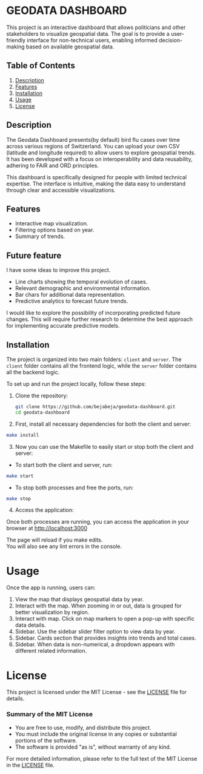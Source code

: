# GEODATA DASHBOARD
This project is an interactive dashboard that allows politicians and other stakeholders to visualize geospatial data. The goal is to provide a user-friendly interface for non-technical users, enabling informed decision-making based on available geospatial data.

## Table of Contents
1. [Description](#description)
2. [Features](#features)
3. [Installation](#installation)
4. [Usage](#usage)
5. [License](#license)


## Description
The Geodata Dashboard presents(by default) bird flu cases over time across various regions of Switzerland.
You can upload your own CSV (latitude and longitude required) to allow users to explore geospatial trends. It has been developed with a focus on interoperability and data reusability, adhering to FAIR and ORD principles.

This dashboard is specifically designed for people with limited technical expertise. The interface is intuitive, making the data easy to understand through clear and accessible visualizations.

## Features
- Interactive map visualization.
- Filtering options based on year.
- Summary of trends.

## Future feature

I have some ideas to improve this project. 
- Line charts showing the temporal evolution of cases.
- Relevant demographic and environmental information.
- Bar chars for additional data representation.
- Predictive analytics to forecast future trends.

I would like to explore the possibility of incorporating predicted future changes. This will require further research to determine the best approach for implementing accurate predictive models.


## Installation

The project is organized into two main folders: `client` and `server`. The `client` folder contains all the frontend logic, while the `server` folder contains all the backend logic.

To set up and run the project locally, follow these steps:

1. Clone the repository:

   ```bash
   git clone https://github.com/bejabeja/geodata-dashboard.git
   cd geodata-dashboard
   ```


2. First, install all necessary dependencies for both the client and server:

```bash
make install
```

3. Now you can use the Makefile to easily start or stop both the client and server:

- To start both the client and server, run:
```bash
make start
```

- To stop both processes and free the ports, run:
```bash
make stop
```

4. Access the application:

Once both processes are running, you can access the application in your browser at [http://localhost:3000](http://localhost:3000)


The page will reload if you make edits.\
You will also see any lint errors in the console.


# Usage

Once the app is running, users can:

1. View the map that displays geospatial data by year.
2. Interact with the map. When zooming in or out, data is grouped for better visualization by region.
3. Interact with map. Click on map markers to open a pop-up with specific data details.
4. Sidebar. Use the sidebar slider filter option to view data by year.
5. Sidebar. Cards section that provides insights into trends and total cases.
6. Sidebar. When data is non-numerical, a dropdown appears with different related information.


# License

This project is licensed under the MIT License - see the [LICENSE](LICENSE) file for details.

### Summary of the MIT License
- You are free to use, modify, and distribute this project.
- You must include the original license in any copies or substantial portions of the software.
- The software is provided "as is", without warranty of any kind.

For more detailed information, please refer to the full text of the MIT License in the [LICENSE](LICENSE) file.
